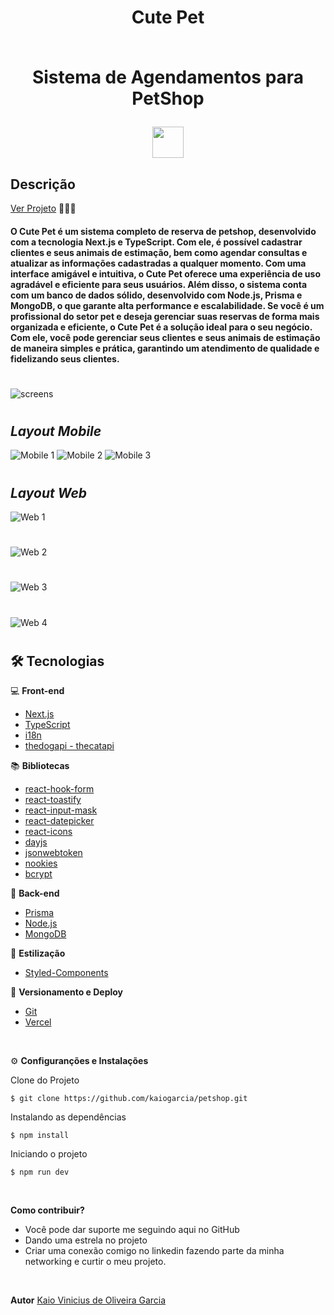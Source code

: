 #

<div align='center'>
<h1>Cute Pet<br> <br>
<p>Sistema de Agendamentos para PetShop</p>
<img src="./public/logo512.png" width="50px"></h1>
</div>

## Descrição

[Ver Projeto](https://schedule-petshop-system.vercel.app) 🐶🐱🐾

#### O Cute Pet é um sistema completo de reserva de petshop, desenvolvido com a tecnologia Next.js e TypeScript. Com ele, é possível cadastrar clientes e seus animais de estimação, bem como agendar consultas e atualizar as informações cadastradas a qualquer momento. Com uma interface amigável e intuitiva, o Cute Pet oferece uma experiência de uso agradável e eficiente para seus usuários. Além disso, o sistema conta com um banco de dados sólido, desenvolvido com Node.js, Prisma e MongoDB, o que garante alta performance e escalabilidade. Se você é um profissional do setor pet e deseja gerenciar suas reservas de forma mais organizada e eficiente, o Cute Pet é a solução ideal para o seu negócio. Com ele, você pode gerenciar seus clientes e seus animais de estimação de maneira simples e prática, garantindo um atendimento de qualidade e fidelizando seus clientes.

#


![screens](./public/screens.png)

#

## _Layout Mobile_

![Mobile 1](./public/mobile-1.png)
![Mobile 2](./public/mobile-2.png)
![Mobile 3](./public/mobile-3.png)

#

## _Layout Web_


![Web 1](./public/web-1.png)
#
![Web 2](./public/web-2.png)
#
![Web 3](./public/web-3.png)
#
![Web 4](./public/web-4.png)
#

## 🛠️ Tecnologias

💻 **Front-end**
- [Next.js](https://nextjs.org)
- [TypeScript](https://www.typescriptlang.org)
- [i18n](https://react.i18next.com)
- [thedogapi - thecatapi](https://thedogapi.com)

📚 **Bibliotecas**
- [react-hook-form](https://react-hook-form.com)
- [react-toastify](https://www.npmjs.com/package/react-toastify)
- [react-input-mask](https://www.npmjs.com/package/react-input-mask#examples)
- [react-datepicker](https://www.npmjs.com/package/react-datepicker)
- [react-icons](https://react-icons.github.io/react-icons)
- [dayjs](https://day.js.org/)
- [jsonwebtoken](https://jwt.io/)
- [nookies](https://www.npmjs.com/package/nookies)
- [bcrypt](https://www.npmjs.com/package/bcrypt)

📁 **Back-end**
- [Prisma](https://www.prisma.io)
- [Node.js](https://nodejs.org)
- [MongoDB](https://www.mongodb.com)

🎨 **Estilização**
- [Styled-Components](https://styled-components.com)

🔋 **Versionamento e Deploy**
- [Git](https://git-scm.com)
- [Vercel](https://vercel.com/)

<br>

⚙️ **Configuranções e Instalações**

Clone do Projeto

    $ git clone https://github.com/kaiogarcia/petshop.git

Instalando as dependências

    $ npm install

Iniciando o projeto

    $ npm run dev

<br>

**Como contribuir?**

- Você pode dar suporte me seguindo aqui no GitHub
- Dando uma estrela no projeto
- Criar uma conexão comigo no linkedin fazendo parte da minha networking e curtir o meu projeto.

<br>

**Autor**
[Kaio Vinicius de Oliveira Garcia](https://github.com/kaiogarcia)
